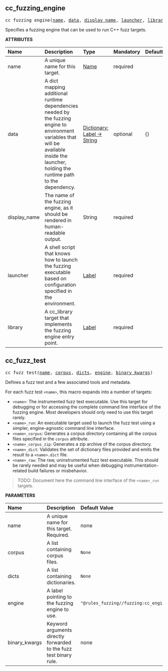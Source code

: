 <!-- Generated with Stardoc: http://skydoc.bazel.build -->

<a id="#cc_fuzzing_engine"></a>

## cc_fuzzing_engine

<pre>
cc_fuzzing_engine(<a href="#cc_fuzzing_engine-name">name</a>, <a href="#cc_fuzzing_engine-data">data</a>, <a href="#cc_fuzzing_engine-display_name">display_name</a>, <a href="#cc_fuzzing_engine-launcher">launcher</a>, <a href="#cc_fuzzing_engine-library">library</a>)
</pre>


Specifies a fuzzing engine that can be used to run C++ fuzz targets.


**ATTRIBUTES**


| Name  | Description | Type | Mandatory | Default |
| :------------- | :------------- | :------------- | :------------- | :------------- |
| <a id="cc_fuzzing_engine-name"></a>name |  A unique name for this target.   | <a href="https://bazel.build/docs/build-ref.html#name">Name</a> | required |  |
| <a id="cc_fuzzing_engine-data"></a>data |  A dict mapping additional runtime dependencies needed by the fuzzing engine to environment variables that will be available inside the launcher, holding the runtime path to the dependency.   | <a href="https://bazel.build/docs/skylark/lib/dict.html">Dictionary: Label -> String</a> | optional | {} |
| <a id="cc_fuzzing_engine-display_name"></a>display_name |  The name of the fuzzing engine, as it should be rendered in human-readable output.   | String | required |  |
| <a id="cc_fuzzing_engine-launcher"></a>launcher |  A shell script that knows how to launch the fuzzing executable based on configuration specified in the environment.   | <a href="https://bazel.build/docs/build-ref.html#labels">Label</a> | required |  |
| <a id="cc_fuzzing_engine-library"></a>library |  A cc_library target that implements the fuzzing engine entry point.   | <a href="https://bazel.build/docs/build-ref.html#labels">Label</a> | required |  |


<a id="#cc_fuzz_test"></a>

## cc_fuzz_test

<pre>
cc_fuzz_test(<a href="#cc_fuzz_test-name">name</a>, <a href="#cc_fuzz_test-corpus">corpus</a>, <a href="#cc_fuzz_test-dicts">dicts</a>, <a href="#cc_fuzz_test-engine">engine</a>, <a href="#cc_fuzz_test-binary_kwargs">binary_kwargs</a>)
</pre>

Defines a fuzz test and a few associated tools and metadata.

For each fuzz test `<name>`, this macro expands into a number of targets:

* `<name>`: The instrumented fuzz test executable. Use this target for
  debugging or for accessing the complete command line interface of the
  fuzzing engine. Most developers should only need to use this target
  rarely.
* `<name>_run`: An executable target used to launch the fuzz test using a
  simpler, engine-agnostic command line interface.
* `<name>_corpus`: Generates a corpus directory containing all the corpus
  files specified in the `corpus` attribute.
* `<name>_corpus_zip`: Generates a zip archive of the corpus directory.
* `<name>_dict`: Validates the set of dictionary files provided and emits
  the result to a `<name>.dict` file.
* `<name>_raw`: The raw, uninstrumented fuzz test executable. This should be
  rarely needed and may be useful when debugging instrumentation-related
  build failures or misbehavior.

> TODO: Document here the command line interface of the `<name>_run`
targets.


**PARAMETERS**


| Name  | Description | Default Value |
| :------------- | :------------- | :------------- |
| <a id="cc_fuzz_test-name"></a>name |  A unique name for this target. Required.   |  none |
| <a id="cc_fuzz_test-corpus"></a>corpus |  A list containing corpus files.   |  <code>None</code> |
| <a id="cc_fuzz_test-dicts"></a>dicts |  A list containing dictionaries.   |  <code>None</code> |
| <a id="cc_fuzz_test-engine"></a>engine |  A label pointing to the fuzzing engine to use.   |  <code>"@rules_fuzzing//fuzzing:cc_engine"</code> |
| <a id="cc_fuzz_test-binary_kwargs"></a>binary_kwargs |  Keyword arguments directly forwarded to the fuzz test   binary rule.   |  none |


